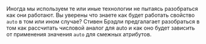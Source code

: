 Иногда мы используем те или иные технологии не пытаясь разобраться как они 
работают. Вы уверены что знаете как будет работать свойство `auto` в том или 
ином случае? Стивен Брэдли предгалагает разобраться в том как рассчитать 
числовой аналог для auto и как оно будет зависить от применения значения `auto` 
для смежных атрибутов. 